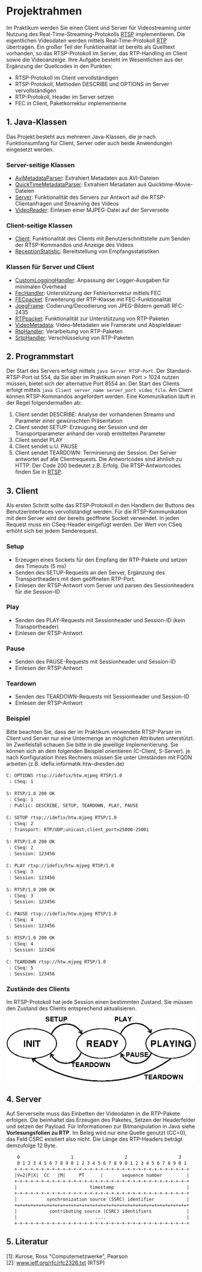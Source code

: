 # Projektrahmen
Im Praktikum werden Sie einen Client und Server für Videostreaming unter Nutzung des Real-Time-Streaming-Protokolls [RTSP](http://www.ietf.org/rfc/rfc2326.txt) implementieren. Die eigentlichen Videodaten werden mittels Real-Time-Protokoll [RTP](http://www.ietf.org/rfc/rfc3550.txt) übertragen. Ein großer Teil der Funktionalität ist bereits als Quelltext vorhanden, so das RTSP-Protokoll im Server, das RTP-Handling im Client sowie die Videoanzeige.
Ihre Aufgabe besteht im Wesentlichen aus der Ergänzung der Quellcodes in den Punkten:
* RTSP-Protokoll im Client vervollständigen
* RTSP-Protokoll, Methoden DESCRIBE und OPTIONS im Server vervollständigen
* RTP-Protokoll, Header im Server setzen
* FEC in Client, Paketkorrektur implementierne

## 1. Java-Klassen
Das Projekt besteht aus mehreren Java-Klassen, die je nach Funktionsumfang für Client, Server oder auch beide Anwendungen eingesetzt werden.

### Server-seitige Klassen
* [AviMetadataParser](AviMetadataParser.java): Extrahiert Metadaten aus AVI-Dateien
* [QuickTimeMetadataParser](QuickTimeMetadataParser.java): Extrahiert Metadaten aus Quicktime-Movie-Dateien
* [Server](src/Server.java): Funktionalität des Servers zur Antwort auf die RTSP-Clientanfragen und Streaming des Videos
* [VideoReader](src/VideoReader.java): Einlesen einer MJPEG-Datei auf der Serverseite

### Client-seitige Klassen
* [Client](src/Client.java): Funktionalität des Clients mit Benutzerschnittstelle zum Senden der RTSP-Kommandos und Anzeige des Videos
* [ReceptionStatistic](src/ReceptionStatistic.java): Bereitstellung von Empfangsstatistiken

### Klassen für Server und Client
* [CustomLoggingHandler](CustomLoggingHandler.java): Anpassung der Logger-Ausgaben für minimalen Overhead
* [FecHandler](src/FecHandler.java): Unterstützung der Fehlerkorrektur mittels FEC
* [FECpacket](src/FECpacket.java): Erweiterung der RTP-Klasse mit FEC-Funktionalität
* [JpegFrame](src/JpegFrame): Codierung/Decodierung von JPEG-Bildern gemäß RFC-2435
* [RTPpacket](src/RTPpacket.java): Funktionalität zur Unterstützung von RTP-Paketen
* [VideoMetadata](VideoMetadata.java): Video-Metadaten wie Framerate und Abspieldauer
* [RtpHandler](src/RtpHandler.java): Verarbeitung von RTP-Paketen
* [SrtpHandler](src/SrtpHandler.java): Verschlüsselung von RTP-Paketen



## 2. Programmstart
Der Start des Servers erfolgt mittels `java Server RTSP-Port`. Der Standard-RTSP-Port ist 554, da Sie aber im Praktikum einen Port > 1024 nutzen müssen, bietet sich der alternative Port 8554 an. Der Start des Clients erfolgt mittels `java Client server_name server_port video_file`. Am Client können RTSP-Kommandos angefordert werden. 
Eine Kommunikation läuft in der Regel folgendermaßen ab:  
1. Client sendet DESCRIBE: Analyse der vorhandenen Streams und Parameter einer gewünschten Präsentation
2. Client sendet SETUP: Erzeugung der Session und der Transportparameter anhand der vorab ermittelten Parameter
3. Client sendet PLAY 
4. Client sendet u.U. PAUSE
5. Client sendet TEARDOWN: Terminierung der Session.
Der Server antwortet auf alle Clientrequests. Die Antwortcodes sind ähnlich zu HTTP. Der Code 200 bedeutet z.B. Erfolg. Die RTSP-Antwortcodes finden Sie in [RTSP](http://www.ietf.org/rfc/rfc2326.txt).

## 3. Client
Als ersten Schritt sollte das RTSP-Protokoll in den Handlern der Buttons des Benutzerinterfaces vervollständigt werden. Für die RTSP-Kommunikation mit dem Server wird der bereits geöffnete Socket verwendet. In jeden Request muss ein CSeq-Header eingefügt werden. Der Wert von CSeq erhöht sich bei jedem Senderequest.

### Setup
* Erzeugen eines Sockets für den Empfang der RTP-Pakete und setzen des Timeouts (5 ms)
* Senden des SETUP-Requests an den Server, Ergänzung des Transportheaders mit dem geöffneten RTP-Port.
* Einlesen der RTSP-Antwort vom Server und parsen des Sessionheaders für die Session-ID

### Play
* Senden des PLAY-Requests mit Sessionheader und Session-ID (kein Transportheader)
* Einlesen der RTSP-Antwort

### Pause
* Senden des PAUSE-Requests mit Sessionheader und Session-ID
* Einlesen der RTSP-Antwort

### Teardown
* Senden des TEARDOWN-Requests mit Sessionheader und Session-ID
* Einlesen der RTSP-Antwort

### Beispiel
Bitte beachten Sie, dass der im Praktikum verwendete RTSP-Parser im Client und Server nur eine Untermenge an möglichen Attributen unterstützt. Im Zweifelsfall schauen Sie bitte in die jeweilige Implementierung. 
Sie können sich an dem folgenden Beispiel orientieren (C-Client, S-Server). je nach Konfiguration Ihres Rechners müssen Sie unter Umständen mit FQDN arbeiten (z.B. idefix.informatik.htw-dresden.de)
```
C: OPTIONS rtsp://idefix/htw.mjpeg RTSP/1.0
 : CSeq: 1

S: RTSP/1.0 200 OK
 : CSeq: 1
 : Public: DESCRIBE, SETUP, TEARDOWN, PLAY, PAUSE

C: SETUP rtsp://idefix/htw.mjpeg RTSP/1.0
 : CSeq: 2
 : Transport: RTP/UDP;unicast;client_port=25000-25001

S: RTSP/1.0 200 OK
 : CSeq: 2
 : Session: 123456

C: PLAY rtsp://idefix/htw.mjpeg RTSP/1.0
 : CSeq: 3
 : Session: 123456

S: RTSP/1.0 200 OK
 : CSeq: 3
 : Session: 123456

C: PAUSE rtsp://idefix/htw.mjpeg RTSP/1.0
 : CSeq: 4
 : Session: 123456

S: RTSP/1.0 200 OK
 : CSeq: 4
 : Session: 123456

C: TEARDOWN rtsp://htw.mjpeg RTSP/1.0
 : CSeq: 5
 : Session: 123456
```

### Zustände des Clients
Im RTSP-Protokoll hat jede Session einen bestimmten Zustand. Sie müssen den Zustand des Clients entsprechend aktualisieren.

![RTP-Zustände](images/rtp-state.gif)

## 4. Server
Auf Serverseite muss das Einbetten der Videodaten in die RTP-Pakete erfolgen. Die beinhaltet das Erzeugen des Paketes, Setzen der Headerfelder und setzen der Payload. Für Informationen zur Bitmanipulation in Java siehe **Vorlesungsfolien zu RTP**.
Im Beleg wird nur eine Quelle genutzt (CC=0), das Feld CSRC existiert also nicht. Die Länge des RTP-Headers beträgt demzufolge 12 Byte.

<!-- ![RTP-Header](images/rtp-header.png)   -->

```
    0                   1                   2                   3
    0 1 2 3 4 5 6 7 8 9 0 1 2 3 4 5 6 7 8 9 0 1 2 3 4 5 6 7 8 9 0 1
   +-+-+-+-+-+-+-+-+-+-+-+-+-+-+-+-+-+-+-+-+-+-+-+-+-+-+-+-+-+-+-+-+
   |V=2|P|X|  CC   |M|     PT      |       sequence number         |
   +-+-+-+-+-+-+-+-+-+-+-+-+-+-+-+-+-+-+-+-+-+-+-+-+-+-+-+-+-+-+-+-+
   |                           timestamp                           |
   +-+-+-+-+-+-+-+-+-+-+-+-+-+-+-+-+-+-+-+-+-+-+-+-+-+-+-+-+-+-+-+-+
   |           synchronization source (SSRC) identifier            |
   +=+=+=+=+=+=+=+=+=+=+=+=+=+=+=+=+=+=+=+=+=+=+=+=+=+=+=+=+=+=+=+=+
   |            contributing source (CSRC) identifiers             |
   |                             ....                              |
   +-+-+-+-+-+-+-+-+-+-+-+-+-+-+-+-+-+-+-+-+-+-+-+-+-+-+-+-+-+-+-+-+
```

## 5. Literatur

[1]: Kurose, Ross "Computernetzwerke", Pearson  
[2]: www.ietf.org/rfc/rfc2326.txt (RTSP)

